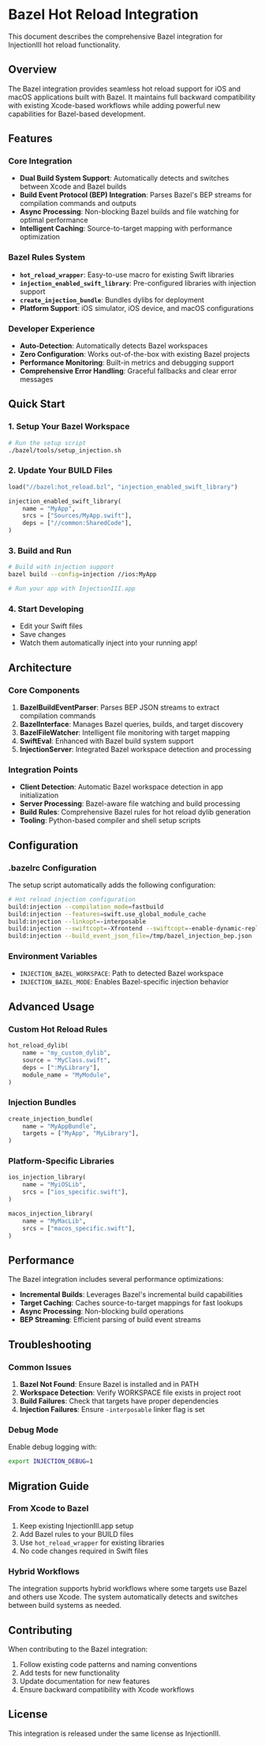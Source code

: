 # Bazel Hot Reload Integration

This document describes the comprehensive Bazel integration for InjectionIII hot reload functionality.

## Overview

The Bazel integration provides seamless hot reload support for iOS and macOS applications built with Bazel. It maintains full backward compatibility with existing Xcode-based workflows while adding powerful new capabilities for Bazel-based development.

## Features

### Core Integration
- **Dual Build System Support**: Automatically detects and switches between Xcode and Bazel builds
- **Build Event Protocol (BEP) Integration**: Parses Bazel's BEP streams for compilation commands and outputs
- **Async Processing**: Non-blocking Bazel builds and file watching for optimal performance
- **Intelligent Caching**: Source-to-target mapping with performance optimization

### Bazel Rules System
- **`hot_reload_wrapper`**: Easy-to-use macro for existing Swift libraries
- **`injection_enabled_swift_library`**: Pre-configured libraries with injection support
- **`create_injection_bundle`**: Bundles dylibs for deployment
- **Platform Support**: iOS simulator, iOS device, and macOS configurations

### Developer Experience
- **Auto-Detection**: Automatically detects Bazel workspaces
- **Zero Configuration**: Works out-of-the-box with existing Bazel projects
- **Performance Monitoring**: Built-in metrics and debugging support
- **Comprehensive Error Handling**: Graceful fallbacks and clear error messages

## Quick Start

### 1. Setup Your Bazel Workspace

```bash
# Run the setup script
./bazel/tools/setup_injection.sh
```

### 2. Update Your BUILD Files

```python
load("//bazel:hot_reload.bzl", "injection_enabled_swift_library")

injection_enabled_swift_library(
    name = "MyApp",
    srcs = ["Sources/MyApp.swift"],
    deps = ["//common:SharedCode"],
)
```

### 3. Build and Run

```bash
# Build with injection support
bazel build --config=injection //ios:MyApp

# Run your app with InjectionIII.app
```

### 4. Start Developing

- Edit your Swift files
- Save changes
- Watch them automatically inject into your running app!

## Architecture

### Core Components

1. **BazelBuildEventParser**: Parses BEP JSON streams to extract compilation commands
2. **BazelInterface**: Manages Bazel queries, builds, and target discovery
3. **BazelFileWatcher**: Intelligent file monitoring with target mapping
4. **SwiftEval**: Enhanced with Bazel build system support
5. **InjectionServer**: Integrated Bazel workspace detection and processing

### Integration Points

- **Client Detection**: Automatic Bazel workspace detection in app initialization
- **Server Processing**: Bazel-aware file watching and build processing
- **Build Rules**: Comprehensive Bazel rules for hot reload dylib generation
- **Tooling**: Python-based compiler and shell setup scripts

## Configuration

### .bazelrc Configuration

The setup script automatically adds the following configuration:

```bash
# Hot reload injection configuration
build:injection --compilation_mode=fastbuild
build:injection --features=swift.use_global_module_cache
build:injection --linkopt=-interposable
build:injection --swiftcopt=-Xfrontend --swiftcopt=-enable-dynamic-replacement-chaining
build:injection --build_event_json_file=/tmp/bazel_injection_bep.json
```

### Environment Variables

- `INJECTION_BAZEL_WORKSPACE`: Path to detected Bazel workspace
- `INJECTION_BAZEL_MODE`: Enables Bazel-specific injection behavior

## Advanced Usage

### Custom Hot Reload Rules

```python
hot_reload_dylib(
    name = "my_custom_dylib",
    source = "MyClass.swift",
    deps = [":MyLibrary"],
    module_name = "MyModule",
)
```

### Injection Bundles

```python
create_injection_bundle(
    name = "MyAppBundle",
    targets = ["MyApp", "MyLibrary"],
)
```

### Platform-Specific Libraries

```python
ios_injection_library(
    name = "MyiOSLib",
    srcs = ["ios_specific.swift"],
)

macos_injection_library(
    name = "MyMacLib", 
    srcs = ["macos_specific.swift"],
)
```

## Performance

The Bazel integration includes several performance optimizations:

- **Incremental Builds**: Leverages Bazel's incremental build capabilities
- **Target Caching**: Caches source-to-target mappings for fast lookups
- **Async Processing**: Non-blocking build operations
- **BEP Streaming**: Efficient parsing of build event streams

## Troubleshooting

### Common Issues

1. **Bazel Not Found**: Ensure Bazel is installed and in PATH
2. **Workspace Detection**: Verify WORKSPACE file exists in project root
3. **Build Failures**: Check that targets have proper dependencies
4. **Injection Failures**: Ensure `-interposable` linker flag is set

### Debug Mode

Enable debug logging with:
```bash
export INJECTION_DEBUG=1
```

## Migration Guide

### From Xcode to Bazel

1. Keep existing InjectionIII.app setup
2. Add Bazel rules to your BUILD files
3. Use `hot_reload_wrapper` for existing libraries
4. No code changes required in Swift files

### Hybrid Workflows

The integration supports hybrid workflows where some targets use Bazel and others use Xcode. The system automatically detects and switches between build systems as needed.

## Contributing

When contributing to the Bazel integration:

1. Follow existing code patterns and naming conventions
2. Add tests for new functionality
3. Update documentation for new features
4. Ensure backward compatibility with Xcode workflows

## License

This integration is released under the same license as InjectionIII.